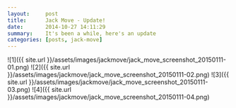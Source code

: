 ```yaml
---
layout:     post
title:      Jack Move - Update!
date:       2014-10-27 14:11:29
summary:    It's been a while, here's an update
categories: [posts, jack-move]
---
```


![1]({{ site.url }}/assets/images/jackmove/jack_move_screenshot_20150111-01.png)
![2]({{ site.url }}/assets/images/jackmove/jack_move_screenshot_20150111-02.png)
![3]({{ site.url }}/assets/images/jackmove/jack_move_screenshot_20150111-03.png)
![4]({{ site.url }}/assets/images/jackmove/jack_move_screenshot_20150111-04.png)
